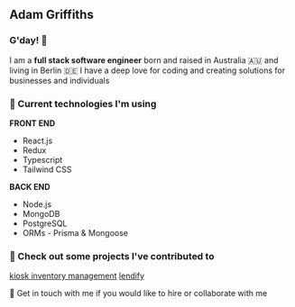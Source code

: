 ## Adam Griffiths 
### G'day! 🖖

I am a **full stack software engineer** born and raised in Australia 🇦🇺 and living in Berlin 🇩🇪
I have a deep love for coding and creating solutions for businesses and individuals

### 🚀 Current technologies I'm using

**FRONT END**
* React.js
* Redux 
* Typescript
* Tailwind CSS


**BACK END**
* Node.js
* MongoDB
* PostgreSQL
* ORMs - Prisma & Mongoose

### 🔭 Check out some projects I've contributed to
[kiosk inventory management](https://www.youtube.com/watch?v=sVBb7eZE4bQ)
[lendify ](https://youtu.be/W_KehMxHvPM)

🤙 Get in touch with me if you would like to hire or collaborate with me

